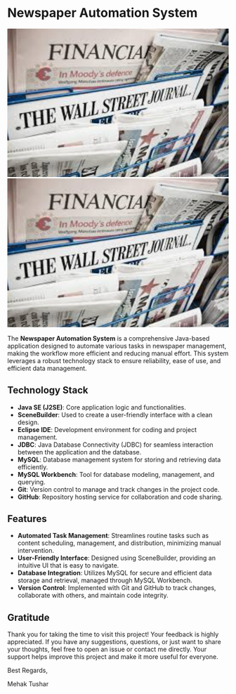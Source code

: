 # Newspaper Automation System

![Newspaper Automation System](assets/main.png)
![alt text](image.png)

The **Newspaper Automation System** is a comprehensive Java-based application designed to automate various tasks in newspaper management, making the workflow more efficient and reducing manual effort. This system leverages a robust technology stack to ensure reliability, ease of use, and efficient data management.

## Technology Stack
- **Java SE (J2SE)**: Core application logic and functionalities.
- **SceneBuilder**: Used to create a user-friendly interface with a clean design.
- **Eclipse IDE**: Development environment for coding and project management.
- **JDBC**: Java Database Connectivity (JDBC) for seamless interaction between the application and the database.
- **MySQL**: Database management system for storing and retrieving data efficiently.
- **MySQL Workbench**: Tool for database modeling, management, and querying.
- **Git**: Version control to manage and track changes in the project code.
- **GitHub**: Repository hosting service for collaboration and code sharing.

## Features
- **Automated Task Management**: Streamlines routine tasks such as content scheduling, management, and distribution, minimizing manual intervention.
- **User-Friendly Interface**: Designed using SceneBuilder, providing an intuitive UI that is easy to navigate.
- **Database Integration**: Utilizes MySQL for secure and efficient data storage and retrieval, managed through MySQL Workbench.
- **Version Control**: Implemented with Git and GitHub to track changes, collaborate with others, and maintain code integrity.

## Gratitude
Thank you for taking the time to visit this project! Your feedback is highly appreciated. If you have any suggestions, questions, or just want to share your thoughts, feel free to open an issue or contact me directly. Your support helps improve this project and make it more useful for everyone.

Best Regards,

Mehak Tushar
